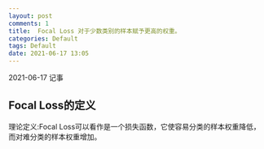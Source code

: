 ```yaml
---
layout: post
comments: 1
title:  Focal Loss 对于少数类别的样本赋予更高的权重。
categories: Default
tags: Default
date: 2021-06-17 13:05
---
```


 2021-06-17 记事



## Focal Loss的定义

理论定义:Focal Loss可以看作是一个损失函数，它使容易分类的样本权重降低，而对难分类的样本权重增加。

